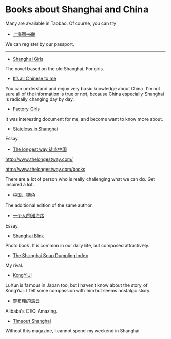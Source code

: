 # Books about Shanghai and China

Many are available in Taobao.
Of course, you can try

- [上海图书館](http://www.library.sh.cn/)

We can register by our passport.


---

- [Shanghai Girls](http://www.amazon.com/Shanghai-Girls-Novel-Lisa-See/dp/0812980530)

The novel based on the old Shanghai. For girls.

- [It’s all Chinese to me](http://www.amazon.com/Its-All-Chinese-Me-Etiquette/dp/0804840792)

You can understand and enjoy very basic knowledge about China. I'm not sure all of the information is true or not, because China especially Shanghai is radically changing day by day.

- [Factory Girls](http://www.amazon.com/Factory-Girls-Village-Changing-China/dp/0385520182)

It was interesting document for me, and become want to know more about.

- [Stateless in Shanghai](http://www.amazon.com/Stateless-Shanghai-Liliane-Willens/dp/9881815487/ref=sr_1_2?s=books&ie=UTF8&qid=1434417117&sr=1-2&keywords=Stateless+in+Shanghai)

Essay.

- [The longest way 徒歩中国](http://www.amazon.cn/%E5%BE%92%E6%AD%A5%E4%B8%AD%E5%9B%BD-%E9%9B%B7%E5%85%8B/dp/B00E0C44W4/ref=sr_1_1?ie=UTF8&qid=1434417326&sr=8-1&keywords=%E5%BE%99%E6%AD%A5%E4%B8%AD%E5%9B%BD)


http://www.thelongestway.com/

http://www.thelongestway.com/books

There are a lot of person who is really challenging what we can do. Get inspired a lot.


- [中国、特色](http://www.amazon.cn/%E4%B8%AD%E5%9B%BD-%E7%89%B9%E8%89%B2-%E9%9B%B7%E5%85%8B/dp/B00NGHONDY/ref=pd_sim_351_1?ie=UTF8&refRID=1S0GVZMJHKYCGR92MTYQ)

The additional edition of the same author.


- [一个人的淮海路](http://www.amazon.cn/%E4%B8%80%E4%B8%AA%E4%BA%BA%E7%9A%84%E6%B7%AE%E6%B5%B7%E8%B7%AF-%E9%A1%BE%E6%83%9F%E9%A2%96/dp/B00E8CG528/ref=sr_1_cc_1?s=aps&ie=UTF8&qid=1434417383&sr=1-1-catcorr&keywords=%E4%B8%80%E4%B8%AA%E4%BA%BA%E7%9A%84%E6%B7%AE%E6%B5%B7%E8%B7%AF)


Essay.


- [Shanghai Blink](http://www.expatree.com/boutique/shanghaiblink/)


Photo book. It is common in our daily life, but composed attractively.


- [The Shanghai Soup Dumpling Index](https://gumroad.com/l/rWtI)

My rival.

- [KongYiJi](http://capturingchinese.com/2011/10/learn-chinese-through-chinese-stories-lu-xuns-kong-yiji/)

LuXun is famous in Japan too, but I haven't know about the story of KongYiJi. I felt some compassion with him but seems nostalgic story.


- [穿布鞋的馬云](http://detail.tmall.com/item.htm?spm=a230r.1.14.4.n4vquq&id=40826867742&cm_id=140105335569ed55e27b&abbucket=8)

Alibaba's CEO. Amazing.


- [Timeout Shanghai](http://shanghai.timeoutcn.com/default.aspx)

Without this magazine, I cannot spend my weekend in Shanghai.
